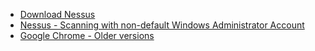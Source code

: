 
- [Download Nessus](https://www.tenable.com/downloads/nessus?_gl=1*15sljbf*_ga*OTI2NTc2NTYwLjE2OTYyNTIxODE.*_ga_HSJ1XWV6ND*MTY5NjI1MjE4MC4xLjEuMTY5NjI1MjE4Ni41NC4wLjA.&loginAttempted=true)
- [Nessus - Scanning with non-default Windows Administrator Account](https://community.tenable.com/s/article/Scanning-with-non-default-Windows-Administrator-Account?language=en_US)
- [Google Chrome - Older versions](https://www.slimjet.com/chrome/google-chrome-old-version.php)
